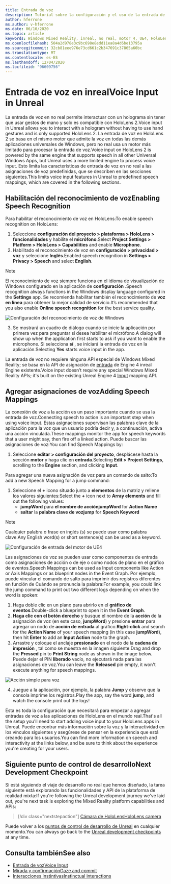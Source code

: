 ```yaml
---
title: Entrada de voz
description: Tutorial sobre la configuración y el uso de la entrada de voz en HoloLens 2 e inreal Engine
author: hferrone
ms.author: v-hferrone
ms.date: 06/10/2020
ms.topic: article
keywords: Windows Mixed Reality, inreal, no real, motor 4, UE4, HoloLens 2, voz, entrada de voz, reconocimiento de voz, realidad mixta, desarrollo, características, documentación, guías, hologramas, desarrollo de juegos, auriculares de realidad mixta, auriculares de realidad mixta de Windows, auriculares de realidad virtual
ms.openlocfilehash: 504a2d978e3c9bc698e8edd11ea8a4d6be13795a
ms.sourcegitcommit: 32cb81eee976e73cd661c2b347691c37865a60bc
ms.translationtype: MT
ms.contentlocale: es-ES
ms.lasthandoff: 12/04/2020
ms.locfileid: "96609756"
---
```

# <a name="voice-input-in-unreal"></a><span data-ttu-id="11974-104">Entrada de voz en inreal</span><span class="sxs-lookup"><span data-stu-id="11974-104">Voice Input in Unreal</span></span>

<span data-ttu-id="11974-105">La entrada de voz en no real permite interactuar con un holograma sin tener que usar gestos de mano y solo es compatible con HoloLens 2.</span><span class="sxs-lookup"><span data-stu-id="11974-105">Voice input in Unreal allows you to interact with a hologram without having to use hand gestures and is only supported HoloLens 2.</span></span> <span data-ttu-id="11974-106">La entrada de voz en HoloLens 2 se basa en el mismo motor que admite la voz en todas las demás aplicaciones universales de Windows, pero no real usa un motor más limitado para procesar la entrada de voz.</span><span class="sxs-lookup"><span data-stu-id="11974-106">Voice input on HoloLens 2 is powered by the same engine that supports speech in all other Universal Windows Apps, but Unreal uses a more limited engine to process voice input.</span></span> <span data-ttu-id="11974-107">Esto limita las características de entrada de voz en no real a las asignaciones de voz predefinidas, que se describen en las secciones siguientes.</span><span class="sxs-lookup"><span data-stu-id="11974-107">This limits voice input features in Unreal to predefined speech mappings, which are covered in the following sections.</span></span> 

## <a name="enabling-speech-recognition"></a><span data-ttu-id="11974-108">Habilitación del reconocimiento de voz</span><span class="sxs-lookup"><span data-stu-id="11974-108">Enabling Speech Recognition</span></span>

<span data-ttu-id="11974-109">Para habilitar el reconocimiento de voz en HoloLens:</span><span class="sxs-lookup"><span data-stu-id="11974-109">To enable speech recognition on HoloLens:</span></span>
1. <span data-ttu-id="11974-110">Seleccione **configuración del proyecto > plataforma > HoloLens > funcionalidades** y habilite el **micrófono**.</span><span class="sxs-lookup"><span data-stu-id="11974-110">Select **Project Settings > Platform > HoloLens > Capabilities** and enable **Microphone**.</span></span> 
2. <span data-ttu-id="11974-111">Habilitado el reconocimiento de voz en **configuración > privacidad > voz** y seleccione **Inglés**.</span><span class="sxs-lookup"><span data-stu-id="11974-111">Enabled speech recognition in **Settings > Privacy > Speech** and select **English**.</span></span>

> [!NOTE]
> <span data-ttu-id="11974-112">El reconocimiento de voz siempre funciona en el idioma de visualización de Windows configurado en la aplicación de **configuración** .</span><span class="sxs-lookup"><span data-stu-id="11974-112">Speech recognition always functions in the Windows display language configured in the **Settings** app.</span></span> <span data-ttu-id="11974-113">Se recomienda habilitar también el reconocimiento de **voz en línea** para obtener la mejor calidad de servicio.</span><span class="sxs-lookup"><span data-stu-id="11974-113">It’s recommended that you also enable **Online speech recognition** for the best service quality.</span></span>

![Configuración del reconocimiento de voz de Windows](images/unreal/speech-recognition-settings.png)

3. <span data-ttu-id="11974-115">Se mostrará un cuadro de diálogo cuando se inicie la aplicación por primera vez para preguntar si desea habilitar el micrófono.</span><span class="sxs-lookup"><span data-stu-id="11974-115">A dialog will show up when the application first starts to ask if you want to enable the microphone.</span></span> <span data-ttu-id="11974-116">Si selecciona **sí** , se iniciará la entrada de voz en la aplicación.</span><span class="sxs-lookup"><span data-stu-id="11974-116">Selecting **Yes** starts voice input in the app.</span></span>

<span data-ttu-id="11974-117">La entrada de voz no requiere ninguna API especial de Windows Mixed Reality; se basa en la API de asignación de [entrada](https://docs.unrealengine.com/Gameplay/Input/index.html) de Engine 4 inreal Engine existente.</span><span class="sxs-lookup"><span data-stu-id="11974-117">Voice input doesn’t require any special Windows Mixed Reality APIs; it's built on the existing Unreal Engine 4 [Input](https://docs.unrealengine.com/Gameplay/Input/index.html) mapping API.</span></span> 

## <a name="adding-speech-mappings"></a><span data-ttu-id="11974-118">Agregar asignaciones de voz</span><span class="sxs-lookup"><span data-stu-id="11974-118">Adding Speech Mappings</span></span>

<span data-ttu-id="11974-119">La conexión de voz a la acción es un paso importante cuando se usa la entrada de voz.</span><span class="sxs-lookup"><span data-stu-id="11974-119">Connecting speech to action is an important step when using voice input.</span></span> <span data-ttu-id="11974-120">Estas asignaciones supervisan las palabras clave de la aplicación para la voz que un usuario podría decir y, a continuación, activa una acción vinculada.</span><span class="sxs-lookup"><span data-stu-id="11974-120">These mappings monitor the app for speech keywords that a user might say, then fire off a linked action.</span></span> <span data-ttu-id="11974-121">Puede buscar las asignaciones de voz:</span><span class="sxs-lookup"><span data-stu-id="11974-121">You can find Speech Mappings by:</span></span>
1. <span data-ttu-id="11974-122">Seleccione **editar > configuración del proyecto**, desplácese hasta la sección **motor** y haga clic en **entrada**.</span><span class="sxs-lookup"><span data-stu-id="11974-122">Selecting **Edit > Project Settings**, scrolling to the **Engine** section, and clicking **Input**.</span></span>

<span data-ttu-id="11974-123">Para agregar una nueva asignación de voz para un comando de salto:</span><span class="sxs-lookup"><span data-stu-id="11974-123">To add a new Speech Mapping for a jump command:</span></span>
1. <span data-ttu-id="11974-124">Seleccione el **+** icono situado junto a **elementos** de la matriz y rellene los valores siguientes:</span><span class="sxs-lookup"><span data-stu-id="11974-124">Select the **+** icon next to **Array elements** and fill out the following values:</span></span>
    * <span data-ttu-id="11974-125">**jumpWord** para **el nombre de acción**</span><span class="sxs-lookup"><span data-stu-id="11974-125">**jumpWord** for **Action Name**</span></span>
    * <span data-ttu-id="11974-126">**saltar** la **palabra clave de voz**</span><span class="sxs-lookup"><span data-stu-id="11974-126">**jump** for **Speech Keyword**</span></span>

> [!NOTE]
> <span data-ttu-id="11974-127">Cualquier palabra o frase en inglés (s) se puede usar como palabra clave.</span><span class="sxs-lookup"><span data-stu-id="11974-127">Any English word(s) or short sentence(s) can be used as a keyword.</span></span> 

![Configuración de entrada del motor de UE4](images/unreal/engine-input.png)

<span data-ttu-id="11974-129">Las asignaciones de voz se pueden usar como componentes de entrada como asignaciones de acción o de eje o como nodos de plano en el gráfico de eventos.</span><span class="sxs-lookup"><span data-stu-id="11974-129">Speech Mappings can be used as Input components like Action or Axis Mappings or as blueprint nodes in the Event Graph.</span></span> <span data-ttu-id="11974-130">Por ejemplo, puede vincular el comando de salto para imprimir dos registros diferentes en función de Cuándo se pronuncia la palabra:</span><span class="sxs-lookup"><span data-stu-id="11974-130">For example, you could link the jump command to print out two different logs depending on when the word is spoken:</span></span>

1. <span data-ttu-id="11974-131">Haga doble clic en un plano para abrirlo en el **gráfico de eventos**.</span><span class="sxs-lookup"><span data-stu-id="11974-131">Double-click a blueprint to open it in the **Event Graph**.</span></span>
2. <span data-ttu-id="11974-132">**Haga clic con el botón derecho** y busque el nombre de la **acción** de la asignación de voz (en este caso, **jumpWord**) y presione **entrar** para agregar un nodo de **acción de entrada** al gráfico.</span><span class="sxs-lookup"><span data-stu-id="11974-132">**Right-click** and search for the **Action Name** of your speech mapping (in this case **jumpWord**), then hit **Enter** to add an **Input Action** node to the graph.</span></span>
3. <span data-ttu-id="11974-133">Arrastre y coloque el anclaje **presionado** en el nodo de la **cadena de impresión** , tal como se muestra en la imagen siguiente.</span><span class="sxs-lookup"><span data-stu-id="11974-133">Drag and drop the **Pressed** pin to **Print String** node as shown in the image below.</span></span> <span data-ttu-id="11974-134">Puede dejar el PIN **liberado** vacío, no ejecutará nada para las asignaciones de voz.</span><span class="sxs-lookup"><span data-stu-id="11974-134">You can leave the **Released** pin empty, it won't execute anything for speech mappings.</span></span>
 
![Acción simple para voz](images/unreal/voice-input-img-03.png)

4. <span data-ttu-id="11974-136">Juegue a la aplicación, por ejemplo, la palabra **Jump** y observe que la consola imprime los registros.</span><span class="sxs-lookup"><span data-stu-id="11974-136">Play the app, say the word **jump**, and watch the console print out the logs!</span></span>

<span data-ttu-id="11974-137">Esta es toda la configuración que necesitará para empezar a agregar entradas de voz a las aplicaciones de HoloLens en el mundo real.</span><span class="sxs-lookup"><span data-stu-id="11974-137">That's all the setup you'll need to start adding voice input to your HoloLens apps in Unreal.</span></span> <span data-ttu-id="11974-138">Puede encontrar más información sobre la voz y la interactividad en los vínculos siguientes y asegúrese de pensar en la experiencia que está creando para los usuarios.</span><span class="sxs-lookup"><span data-stu-id="11974-138">You can find more information on speech and interactivity at the links below, and be sure to think about the experience you're creating for your users.</span></span>

## <a name="next-development-checkpoint"></a><span data-ttu-id="11974-139">Siguiente punto de control de desarrollo</span><span class="sxs-lookup"><span data-stu-id="11974-139">Next Development Checkpoint</span></span>

<span data-ttu-id="11974-140">Si está siguiendo el viaje de desarrollo no real que hemos diseñado, la tarea siguiente está explorando las funcionalidades y API de la plataforma de realidad mixta:</span><span class="sxs-lookup"><span data-stu-id="11974-140">If you're following the Unreal development journey we've laid out, you're next task is exploring the Mixed Reality platform capabilities and APIs:</span></span> 

> [!div class="nextstepaction"]
> [<span data-ttu-id="11974-141">Cámara de HoloLens</span><span class="sxs-lookup"><span data-stu-id="11974-141">HoloLens camera</span></span>](unreal-hololens-camera.md)

<span data-ttu-id="11974-142">Puede volver a los [puntos de control de desarrollo de Unreal](unreal-development-overview.md#2-core-building-blocks) en cualquier momento.</span><span class="sxs-lookup"><span data-stu-id="11974-142">You can always go back to the [Unreal development checkpoints](unreal-development-overview.md#2-core-building-blocks) at any time.</span></span>

## <a name="see-also"></a><span data-ttu-id="11974-143">Consulta también</span><span class="sxs-lookup"><span data-stu-id="11974-143">See also</span></span>
* [<span data-ttu-id="11974-144">Entrada de voz</span><span class="sxs-lookup"><span data-stu-id="11974-144">Voice Input</span></span>](../../design/voice-input.md)
* [<span data-ttu-id="11974-145">Mirada y confirmación</span><span class="sxs-lookup"><span data-stu-id="11974-145">Gaze and commit</span></span>](../../design/gaze-and-commit.md)
* [<span data-ttu-id="11974-146">Interacciones instintivas</span><span class="sxs-lookup"><span data-stu-id="11974-146">Instinctual interactions</span></span>](../../design/interaction-fundamentals.md)

